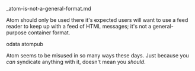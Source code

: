 _atom-is-not-a-general-format.md


  Atom should only be used there it's expected users will want to use a feed reader to keep up with a feed of HTML messages; it's not a general-purpose container format.

odata
atompub

Atom seems to be misused in so many ways these days. Just because you *can* syndicate anything with it, doesn't mean you *should*.
